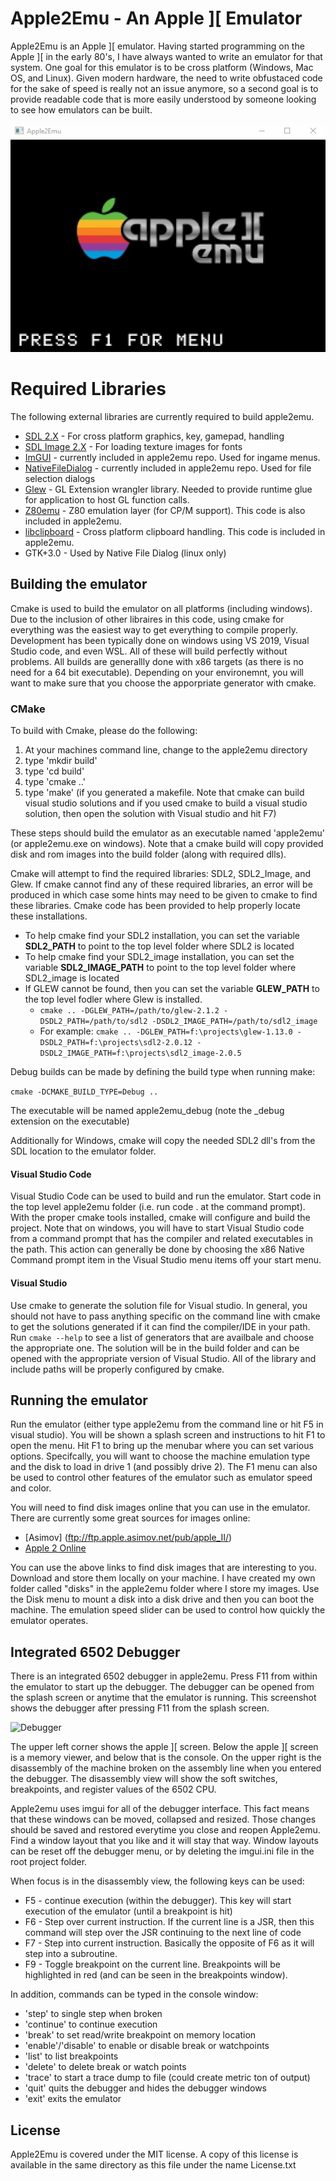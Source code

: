 # Apple2Emu - An Apple ][ Emulator

Apple2Emu is an Apple ][ emulator.  Having started programming on the Apple ][ in the early 80's, I have always wanted to write an emulator for that system.  One goal for this emulator is to be cross platform (Windows, Mac OS, and Linux).  Given modern hardware, the need to write obfustaced code for the sake of speed is really not an issue anymore, so a second goal is to provide readable code that is more easily understood by someone looking to see how emulators can be built.  

![Emulator startup](screencaps/apple2emu.gif)

# Required Libraries
The following external libraries are currently required to build apple2emu.
* [SDL 2.X](https://www.libsdl.org/) - For cross platform graphics, key, gamepad, handling
* [SDL Image 2.X](https://www.libsdl.org/projects/SDL_image/) - For loading texture images for fonts
* [ImGUI](https://github.com/ocornut/imgui) - currently included in apple2emu repo. Used for ingame menus. 
* [NativeFileDialog](https://github.com/mlabbe/nativefiledialog) - currently included in apple2emu repo.  Used for file selection dialogs
* [Glew](http://glew.sourceforge.net/) - GL Extension wrangler library.  Needed to provide runtime glue for application to host GL function calls.
* [Z80emu](https://github.com/anotherlin/z80emu) - Z80 emulation layer (for CP/M support).  This code is also included in apple2emu.
* [libclipboard](https://github.com/jtanx/libclipboard) - Cross platform clipboard handling.  This code is included in apple2emu.
* GTK+3.0 - Used by Native File Dialog (linux only)

## Building the emulator
Cmake is used to build the emulator on all platforms (including windows).  Due to the inclusion of other libraires in this code, using cmake for everything was the easiest way to get everything to compile properly.  Development has been typically done on windows using VS 2019, Visual Studio code, and even WSL.  All of these will build perfectly without problems.  All builds are generallly done with x86 targets (as there is no need for a 64 bit executable).  Depending on your environemnt, you will want to make sure that you choose the apporpriate generator with cmake.

### CMake
To build with Cmake, please do the following:

1. At your machines command line, change to the apple2emu directory
2. type 'mkdir build'
3. type 'cd build'
4. type 'cmake ..'
5. type 'make' (if you generated a makefile.  Note that cmake can build visual studio solutions and if you used cmake to build a visual studio solution, then open the solution with Visual studio and hit F7)

These steps should build the emulator as an executable named 'apple2emu' (or apple2emu.exe on windows). Note that a cmake build will copy provided disk and rom images into the build folder (along with required dlls).  

Cmake will attempt to find the required libraries: SDL2, SDL2_Image, and Glew.  If cmake cannot find any of these required libraries, an error will be produced in which case some hints may need to be given to cmake to find these libraries.  Cmake code has been provided to help properly locate these installations.

* To help cmake find your SDL2 installation, you can set the variable **SDL2_PATH** to point to the top level folder where SDL2 is located
* To help cmake find your SDL2_image installation, you can set the variable **SDL2_IMAGE_PATH** to point to the top level folder where SDL2_image is located
* If GLEW cannot be found, then you can set the variable **GLEW_PATH** to the top level fodler where Glew is installed.
  * ```cmake .. -DGLEW_PATH=/path/to/glew-2.1.2 -DSDL2_PATH=/path/to/sdl2 -DSDL2_IMAGE_PATH=/path/to/sdl2_image```
  * For example:  ```cmake .. -DGLEW_PATH=f:\projects\glew-1.13.0 -DSDL2_PATH=f:\projects\sdl2-2.0.12 -DSDL2_IMAGE_PATH=f:\projects\sdl2_image-2.0.5```
  
Debug builds can be made by defining the build type when running make:

```cmake -DCMAKE_BUILD_TYPE=Debug ..```

The executable will be named apple2emu_debug (note the \_debug extension on the executable)

Additionally for Windows, cmake will copy the needed SDL2 dll's from the SDL location to the emulator folder.

#### Visual Studio Code
Visual Studio Code can be used to build and run the emulator.  Start code in the top level apple2emu folder (i.e. run code . at the command prompt).  With the proper cmake tools installed, cmake will configure and build the project.  Note that on windows, you will have to start Visual Studio code from a command prompt that has the compiler and related executables in the path.  This action can generally be done by choosing the x86 Native Command prompt item in the Visual Studio menu items off your start menu.

#### Visual Studio
Use cmake to generate the solution file for Visual studio.  In general, you should not have to pass anything specific on the command line with cmake to get the solutions generated if it can find the compiler/IDE in your path.  Run ```cmake --help``` to see a list of generators that are availbale and choose the appropriate one.  The solution will be in the build folder and can be opened with the appropriate version of Visual Studio.  All of the library and include paths will be properly configured by cmake.

## Running the emulator
Run the emulator (either type apple2emu from the command line or hit F5 in visual studio).  You will be shown a splash screen and instructions to hit F1 to open the menu.  Hit F1 to bring up the menubar where you can set various options.  Specifcally, you will want to choose the machine emulation type and the disk to load in drive 1 (and possibly drive 2).  The F1 menu can also be used to control other features of the emulator such as emulator speed and color.

You will need to find disk images online that you can use in the emulator.  There are currently some great sources for images online:

* [Asimov] (ftp://ftp.apple.asimov.net/pub/apple_II/)
* [Apple 2 Online](http://apple2online.com/index.php?p=1_23_Software-Library)

You can use the above links to find disk images that are interesting to you.  Download and store them locally on your machine.  I have created my own folder called "disks" in the apple2emu folder where I store my images.  Use the Disk menu to mount a disk into a disk drive and then you can boot the machine.  The emulation speed slider can be used to control how quickly the emulator operates.  

## Integrated 6502 Debugger

There is an integrated 6502 debugger in apple2emu.  Press F11 from within the emulator to start up the debugger.  The debugger can be opened from the splash screen or anytime that the emulator is running.  This screenshot shows the debugger after pressing F11 from the splash screen.

![Debugger](screencaps/debugger.jpg)

The upper left corner shows the apple \]\[ screen.  Below the apple \]\[ screen is a memory viewer, and below that is the console. On the upper right is the disassembly of the machine broken on the assembly line when you entered the debugger.  The disassembly view will show the soft switches, breakpoints, and register values of the 6502 CPU.  

Apple2emu uses imgui for all of the debugger interface.  This fact means that these windows can be moved, collapsed and resized.  Those changes should be saved and restored everytime you close and reopen Apple2emu.  Find a window layout that you like and it will stay that way.  Window layouts can be reset off the debugger menu, or by deleting the imgui.ini file in the root project folder.

When focus is in the disassembly view, the following keys can be used:

* F5 - continue execution (within the debugger).  This key will start execution of the emulator (until a breakpoint is hit)
* F6 - Step over current instruction.  If the current line is a JSR, then this command will step over the JSR continuing to the next line of code
* F7 - Step into current instruction.  Basically the opposite of F6 as it will step into a subroutine.
* F9 - Toggle breakpoint on the current line.  Breakpoints will be highlighted in red (and can be seen in the breakpoints window).

In addition, commands can be typed in the console window:
* 'step' to single step when broken
* 'continue' to continue execution
* 'break'  to set read/write breakpoint on memory location
* 'enable'/'disable' to enable or disable break or watchpoints
* 'list' to list breakpoints
* 'delete' to delete break or watch points
* 'trace' to start a trace dump to file (could create metric ton of output)
* 'quit' quits the debugger and hides the debugger windows
* 'exit' exits the emulator


## License
Apple2Emu is covered under the MIT license.  A copy of this license is available in the same directory as this file under the name License.txt  

